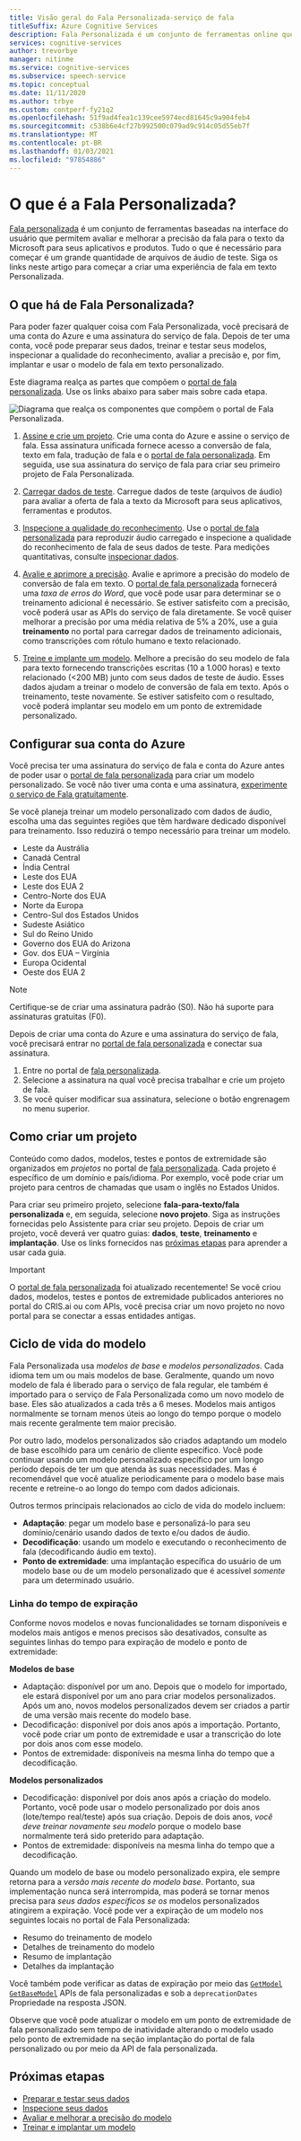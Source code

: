 ```yaml
---
title: Visão geral do Fala Personalizada-serviço de fala
titleSuffix: Azure Cognitive Services
description: Fala Personalizada é um conjunto de ferramentas online que permite avaliar e melhorar a precisão de fala para texto da Microsoft para seus aplicativos, ferramentas e produtos.
services: cognitive-services
author: trevorbye
manager: nitinme
ms.service: cognitive-services
ms.subservice: speech-service
ms.topic: conceptual
ms.date: 11/11/2020
ms.author: trbye
ms.custom: contperf-fy21q2
ms.openlocfilehash: 51f9ad4fea1c139cee5974ecd81645c9a904feb4
ms.sourcegitcommit: c538b6e4cf27b992500c079ad9c914c05d55eb7f
ms.translationtype: MT
ms.contentlocale: pt-BR
ms.lasthandoff: 01/03/2021
ms.locfileid: "97854886"
---
```

# <a name="what-is-custom-speech"></a>O que é a Fala Personalizada?

[Fala personalizada](https://aka.ms/customspeech) é um conjunto de ferramentas baseadas na interface do usuário que permitem avaliar e melhorar a precisão da fala para o texto da Microsoft para seus aplicativos e produtos. Tudo o que é necessário para começar é um grande quantidade de arquivos de áudio de teste. Siga os links neste artigo para começar a criar uma experiência de fala em texto Personalizada.

## <a name="whats-in-custom-speech"></a>O que há de Fala Personalizada?

Para poder fazer qualquer coisa com Fala Personalizada, você precisará de uma conta do Azure e uma assinatura do serviço de fala. Depois de ter uma conta, você pode preparar seus dados, treinar e testar seus modelos, inspecionar a qualidade do reconhecimento, avaliar a precisão e, por fim, implantar e usar o modelo de fala em texto personalizado.

Este diagrama realça as partes que compõem o [portal de fala personalizada](https://aka.ms/customspeech). Use os links abaixo para saber mais sobre cada etapa.

![Diagrama que realça os componentes que compõem o portal de Fala Personalizada.](./media/custom-speech/custom-speech-overview.png)

1. [Assine e crie um projeto](#set-up-your-azure-account). Crie uma conta do Azure e assine o serviço de fala. Essa assinatura unificada fornece acesso a conversão de fala, texto em fala, tradução de fala e o [portal de fala personalizada](https://speech.microsoft.com/customspeech). Em seguida, use sua assinatura do serviço de fala para criar seu primeiro projeto de Fala Personalizada.

1. [Carregar dados de teste](./how-to-custom-speech-test-and-train.md). Carregue dados de teste (arquivos de áudio) para avaliar a oferta de fala a texto da Microsoft para seus aplicativos, ferramentas e produtos.

1. [Inspecione a qualidade do reconhecimento](how-to-custom-speech-inspect-data.md). Use o [portal de fala personalizada](https://speech.microsoft.com/customspeech) para reproduzir áudio carregado e inspecione a qualidade do reconhecimento de fala de seus dados de teste. Para medições quantitativas, consulte [inspecionar dados](how-to-custom-speech-inspect-data.md).

1. [Avalie e aprimore a precisão](how-to-custom-speech-evaluate-data.md). Avalie e aprimore a precisão do modelo de conversão de fala em texto. O [portal de fala personalizada](https://speech.microsoft.com/customspeech) fornecerá uma *taxa de erros do Word*, que você pode usar para determinar se o treinamento adicional é necessário. Se estiver satisfeito com a precisão, você poderá usar as APIs do serviço de fala diretamente. Se você quiser melhorar a precisão por uma média relativa de 5% a 20%, use a guia **treinamento** no portal para carregar dados de treinamento adicionais, como transcrições com rótulo humano e texto relacionado.

1. [Treine e implante um modelo](how-to-custom-speech-train-model.md). Melhore a precisão do seu modelo de fala para texto fornecendo transcrições escritas (10 a 1.000 horas) e texto relacionado (<200 MB) junto com seus dados de teste de áudio. Esses dados ajudam a treinar o modelo de conversão de fala em texto. Após o treinamento, teste novamente. Se estiver satisfeito com o resultado, você poderá implantar seu modelo em um ponto de extremidade personalizado.

## <a name="set-up-your-azure-account"></a>Configurar sua conta do Azure

Você precisa ter uma assinatura do serviço de fala e conta do Azure antes de poder usar o [portal de fala personalizada](https://speech.microsoft.com/customspeech) para criar um modelo personalizado. Se você não tiver uma conta e uma assinatura, [experimente o serviço de Fala gratuitamente](overview.md#try-the-speech-service-for-free).

Se você planeja treinar um modelo personalizado com dados de áudio, escolha uma das seguintes regiões que têm hardware dedicado disponível para treinamento. Isso reduzirá o tempo necessário para treinar um modelo.

* Leste da Austrália
* Canadá Central
* Índia Central
* Leste dos EUA
* Leste dos EUA 2
* Centro-Norte dos EUA
* Norte da Europa
* Centro-Sul dos Estados Unidos
* Sudeste Asiático
* Sul do Reino Unido
* Governo dos EUA do Arizona
* Gov. dos EUA – Virgínia
* Europa Ocidental
* Oeste dos EUA 2

> [!NOTE]
> Certifique-se de criar uma assinatura padrão (S0). Não há suporte para assinaturas gratuitas (F0).

Depois de criar uma conta do Azure e uma assinatura do serviço de fala, você precisará entrar no [portal de fala personalizada](https://speech.microsoft.com/customspeech) e conectar sua assinatura.

1. Entre no portal de [fala personalizada](https://aka.ms/custom-speech).
1. Selecione a assinatura na qual você precisa trabalhar e crie um projeto de fala.
1. Se você quiser modificar sua assinatura, selecione o botão engrenagem no menu superior.

## <a name="how-to-create-a-project"></a>Como criar um projeto

Conteúdo como dados, modelos, testes e pontos de extremidade são organizados em *projetos* no portal de [fala personalizada](https://speech.microsoft.com/customspeech). Cada projeto é específico de um domínio e país/idioma. Por exemplo, você pode criar um projeto para centros de chamadas que usam o inglês no Estados Unidos.

Para criar seu primeiro projeto, selecione **fala-para-texto/fala personalizada** e, em seguida, selecione **novo projeto**. Siga as instruções fornecidas pelo Assistente para criar seu projeto. Depois de criar um projeto, você deverá ver quatro guias: **dados**, **teste**, **treinamento** e **implantação**. Use os links fornecidos nas [próximas etapas](#next-steps) para aprender a usar cada guia.

> [!IMPORTANT]
> O [portal de fala personalizada](https://aka.ms/custom-speech) foi atualizado recentemente! Se você criou dados, modelos, testes e pontos de extremidade publicados anteriores no portal do CRIS.ai ou com APIs, você precisa criar um novo projeto no novo portal para se conectar a essas entidades antigas.

## <a name="model-lifecycle"></a>Ciclo de vida do modelo

Fala Personalizada usa *modelos de base* e *modelos personalizados*. Cada idioma tem um ou mais modelos de base. Geralmente, quando um novo modelo de fala é liberado para o serviço de fala regular, ele também é importado para o serviço de Fala Personalizada como um novo modelo de base. Eles são atualizados a cada três a 6 meses. Modelos mais antigos normalmente se tornam menos úteis ao longo do tempo porque o modelo mais recente geralmente tem maior precisão.

Por outro lado, modelos personalizados são criados adaptando um modelo de base escolhido para um cenário de cliente específico. Você pode continuar usando um modelo personalizado específico por um longo período depois de ter um que atenda às suas necessidades. Mas é recomendável que você atualize periodicamente para o modelo base mais recente e retreine-o ao longo do tempo com dados adicionais. 

Outros termos principais relacionados ao ciclo de vida do modelo incluem:

* **Adaptação**: pegar um modelo base e personalizá-lo para seu domínio/cenário usando dados de texto e/ou dados de áudio.
* **Decodificação**: usando um modelo e executando o reconhecimento de fala (decodificando áudio em texto).
* **Ponto de extremidade**: uma implantação específica do usuário de um modelo base ou de um modelo personalizado que é acessível *somente* para um determinado usuário.

### <a name="expiration-timeline"></a>Linha do tempo de expiração

Conforme novos modelos e novas funcionalidades se tornam disponíveis e modelos mais antigos e menos precisos são desativados, consulte as seguintes linhas do tempo para expiração de modelo e ponto de extremidade:

**Modelos de base** 

* Adaptação: disponível por um ano. Depois que o modelo for importado, ele estará disponível por um ano para criar modelos personalizados. Após um ano, novos modelos personalizados devem ser criados a partir de uma versão mais recente do modelo base.  
* Decodificação: disponível por dois anos após a importação. Portanto, você pode criar um ponto de extremidade e usar a transcrição do lote por dois anos com esse modelo. 
* Pontos de extremidade: disponíveis na mesma linha do tempo que a decodificação.

**Modelos personalizados**

* Decodificação: disponível por dois anos após a criação do modelo. Portanto, você pode usar o modelo personalizado por dois anos (lote/tempo real/teste) após sua criação. Depois de dois anos, *você deve treinar novamente seu modelo* porque o modelo base normalmente terá sido preterido para adaptação.  
* Pontos de extremidade: disponíveis na mesma linha do tempo que a decodificação.

Quando um modelo de base ou modelo personalizado expira, ele sempre retorna para a *versão mais recente do modelo base*. Portanto, sua implementação nunca será interrompida, mas poderá se tornar menos precisa para *seus dados específicos se os* modelos personalizados atingirem a expiração. Você pode ver a expiração de um modelo nos seguintes locais no portal de Fala Personalizada:

* Resumo do treinamento de modelo
* Detalhes de treinamento do modelo
* Resumo de implantação
* Detalhes da implantação

Você também pode verificar as datas de expiração por meio das [`GetModel`](https://westus.dev.cognitive.microsoft.com/docs/services/speech-to-text-api-v3-0/operations/GetModel) [`GetBaseModel`](https://westus.dev.cognitive.microsoft.com/docs/services/speech-to-text-api-v3-0/operations/GetBaseModel) APIs de fala personalizadas e sob a `deprecationDates` Propriedade na resposta JSON.

Observe que você pode atualizar o modelo em um ponto de extremidade de fala personalizado sem tempo de inatividade alterando o modelo usado pelo ponto de extremidade na seção implantação do portal de fala personalizado ou por meio da API de fala personalizada.

## <a name="next-steps"></a>Próximas etapas

* [Preparar e testar seus dados](./how-to-custom-speech-test-and-train.md)
* [Inspecione seus dados](how-to-custom-speech-inspect-data.md)
* [Avaliar e melhorar a precisão do modelo](how-to-custom-speech-evaluate-data.md)
* [Treinar e implantar um modelo](how-to-custom-speech-train-model.md)
